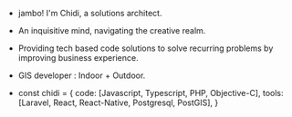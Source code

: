 - jambo! I'm Chidi, a solutions architect.
- An inquisitive mind, navigating the creative realm.
- Providing tech based code solutions to solve recurring problems by improving business experience.
- GIS developer :  Indoor + Outdoor.

- const chidi = {
  code: [Javascript, Typescript, PHP, Objective-C],
  tools: [Laravel, React, React-Native, Postgresql, PostGIS],
}


<!---
Cheppar/Cheppar is a ✨ special ✨ repository because its `README.md` (this file) appears on your GitHub profile.
You can click the Preview link to take a look at your changes.
--->
